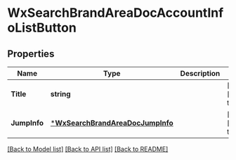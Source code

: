 # WxSearchBrandAreaDocAccountInfoListButton

## Properties
Name | Type | Description | Notes
------------ | ------------- | ------------- | -------------
**Title** | **string** |  | [optional] [default to null]
**JumpInfo** | [***WxSearchBrandAreaDocJumpInfo**](wx_search_brand_area_doc_jump_info.md) |  | [optional] [default to null]

[[Back to Model list]](../README.md#documentation-for-models) [[Back to API list]](../README.md#documentation-for-api-endpoints) [[Back to README]](../README.md)


